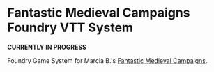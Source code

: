 # Fantastic Medieval Campaigns Foundry VTT System

**CURRENTLY IN PROGRESS**

Foundry Game System for Marcia B.'s [Fantastic Medieval Campaigns](https://traversefantasy.itch.io/fmc).